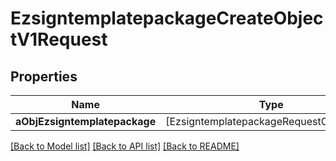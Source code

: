 # EzsigntemplatepackageCreateObjectV1Request

## Properties
Name | Type | Description | Notes
------------ | ------------- | ------------- | -------------
**aObjEzsigntemplatepackage** | [EzsigntemplatepackageRequestCompound] |  | 

[[Back to Model list]](../README.md#documentation-for-models) [[Back to API list]](../README.md#documentation-for-api-endpoints) [[Back to README]](../README.md)


